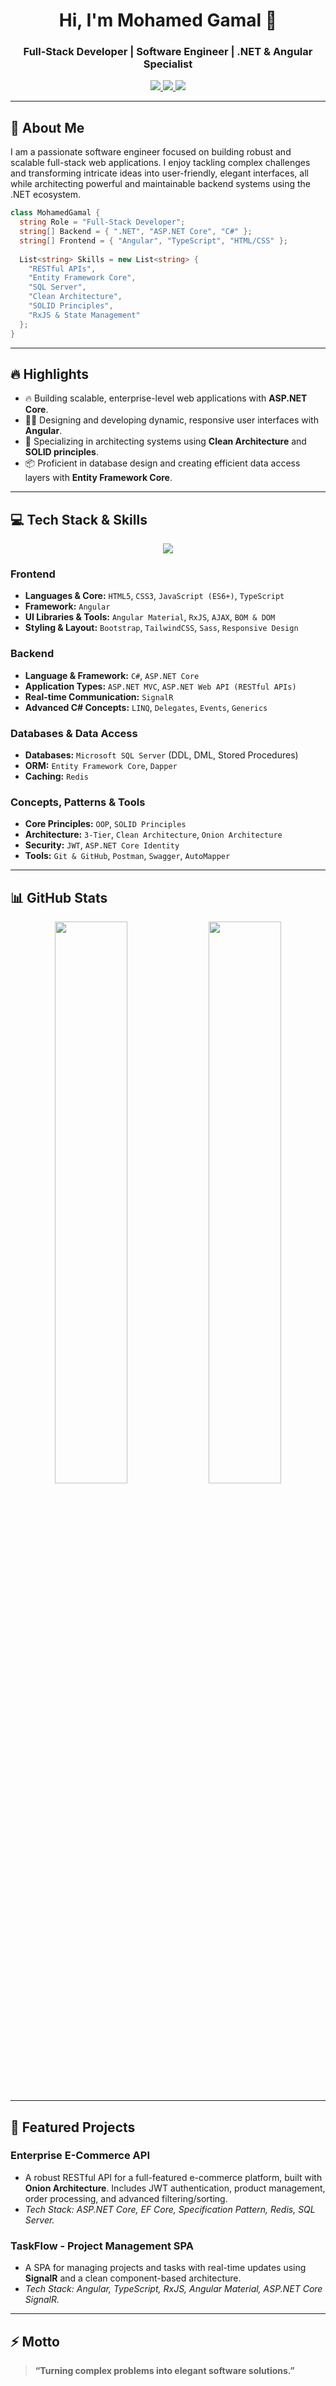 <!--
**MohamadGamal4/MohamadGamal4** is a ✨ special ✨ repository because its `README.md` appears on your GitHub profile.
-->

<h1 align="center">Hi, I'm Mohamed Gamal 👋</h1>
<h3 align="center">Full-Stack Developer | Software Engineer | .NET & Angular Specialist</h3>

<p align="center">
  <a href="https://www.linkedin.com/in/mohamadgamalmohamad" target="_blank">
    <img src="https://img.shields.io/badge/LinkedIn-Mohamed%20Gamal-0077B5?style=for-the-badge&logo=linkedin&logoColor=white" />
  </a>
  <a href="https://github.com/MohamadGamal4" target="_blank">
    <img src="https://img.shields.io/badge/GitHub-MohamadGamal4-181717?style=for-the-badge&logo=github&logoColor=white" />
  </a>
  <a href="mailto:mohamadgamal414@gmail.com">
    <img src="https://img.shields.io/badge/Email-mohamadgamal414%40gmail.com-D14836?style=for-the-badge&logo=gmail&logoColor=white" />
  </a>
</p>

---

## 🚀 About Me

I am a passionate software engineer focused on building robust and scalable full-stack web applications. I enjoy tackling complex challenges and transforming intricate ideas into user-friendly, elegant interfaces, all while architecting powerful and maintainable backend systems using the .NET ecosystem.

```csharp
class MohamedGamal {
  string Role = "Full-Stack Developer";
  string[] Backend = { ".NET", "ASP.NET Core", "C#" };
  string[] Frontend = { "Angular", "TypeScript", "HTML/CSS" };
  
  List<string> Skills = new List<string> {
    "RESTful APIs",
    "Entity Framework Core",
    "SQL Server",
    "Clean Architecture",
    "SOLID Principles",
    "RxJS & State Management"
  };
}
```

---

## 🔥 Highlights

- 🔥 Building scalable, enterprise-level web applications with **ASP.NET Core**.
- 👨‍💻 Designing and developing dynamic, responsive user interfaces with **Angular**.
- 🧩 Specializing in architecting systems using **Clean Architecture** and **SOLID principles**.
- 📦 Proficient in database design and creating efficient data access layers with **Entity Framework Core**.

---

## 💻 Tech Stack & Skills

<p align="center">
  <img src="https://skillicons.dev/icons?i=cs,dotnet,angular,ts,js,html,css,bootstrap,sass,sql,git,github,vscode,redis" />
</p>

### Frontend

<ul>
<li><strong>Languages & Core:</strong> <code>HTML5</code>, <code>CSS3</code>, <code>JavaScript (ES6+)</code>, <code>TypeScript</code></li>
<li><strong>Framework:</strong> <code>Angular</code></li>
<li><strong>UI Libraries & Tools:</strong> <code>Angular Material</code>, <code>RxJS</code>, <code>AJAX</code>, <code>BOM & DOM</code></li>
<li><strong>Styling & Layout:</strong> <code>Bootstrap</code>, <code>TailwindCSS</code>, <code>Sass</code>, <code>Responsive Design</code></li>
</ul>

### Backend

<ul>
<li><strong>Language & Framework:</strong> <code>C#</code>, <code>ASP.NET Core</code></li>
<li><strong>Application Types:</strong> <code>ASP.NET MVC</code>, <code>ASP.NET Web API (RESTful APIs)</code></li>
<li><strong>Real-time Communication:</strong> <code>SignalR</code></li>
<li><strong>Advanced C# Concepts:</strong> <code>LINQ</code>, <code>Delegates</code>, <code>Events</code>, <code>Generics</code></li>
</ul>

### Databases & Data Access

<ul>
<li><strong>Databases:</strong> <code>Microsoft SQL Server</code> (DDL, DML, Stored Procedures)</li>
<li><strong>ORM:</strong> <code>Entity Framework Core</code>, <code>Dapper</code></li>
<li><strong>Caching:</strong> <code>Redis</code></li>
</ul>

### Concepts, Patterns & Tools

<ul>
<li><strong>Core Principles:</strong> <code>OOP</code>, <code>SOLID Principles</code></li>
<li><strong>Architecture:</strong> <code>3-Tier</code>, <code>Clean Architecture</code>, <code>Onion Architecture</code></li>
<li><strong>Security:</strong> <code>JWT</code>, <code>ASP.NET Core Identity</code></li>
<li><strong>Tools:</strong> <code>Git & GitHub</code>, <code>Postman</code>, <code>Swagger</code>, <code>AutoMapper</code></li>
</ul>

---

## 📊 GitHub Stats

<p align="center">
  <img src="https://github-readme-stats.vercel.app/api?username=MohamadGamal4&show_icons=true&theme=tokyonight&hide_border=true&border_radius=10" width="48%" />
  <img src="https://github-readme-streak-stats.herokuapp.com/?user=MohamadGamal4&theme=tokyonight&hide_border=true&border_radius=10" width="48%" />
</p>

---

## 📂 Featured Projects

### Enterprise E-Commerce API
- A robust RESTful API for a full-featured e-commerce platform, built with **Onion Architecture**. Includes JWT authentication, product management, order processing, and advanced filtering/sorting.
- <em>Tech Stack: ASP.NET Core, EF Core, Specification Pattern, Redis, SQL Server.</em>

### TaskFlow - Project Management SPA
- A SPA for managing projects and tasks with real-time updates using **SignalR** and a clean component-based architecture.
- <em>Tech Stack: Angular, TypeScript, RxJS, Angular Material, ASP.NET Core SignalR.</em>

---

## ⚡️ Motto

> **“Turning complex problems into elegant software solutions.”**
